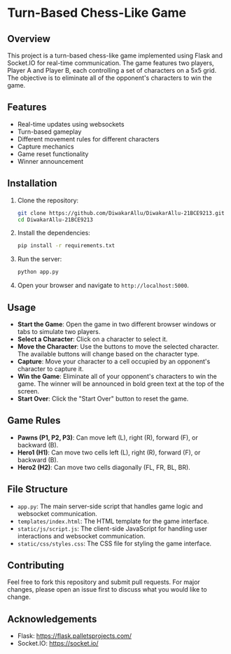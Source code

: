 # Turn-Based Chess-Like Game

## Overview
This project is a turn-based chess-like game implemented using Flask and Socket.IO for real-time communication. The game features two players, Player A and Player B, each controlling a set of characters on a 5x5 grid. The objective is to eliminate all of the opponent's characters to win the game.

## Features
- Real-time updates using websockets
- Turn-based gameplay
- Different movement rules for different characters
- Capture mechanics
- Game reset functionality
- Winner announcement

## Installation
1. Clone the repository:
    ```bash
    git clone https://github.com/DiwakarAllu/DiwakarAllu-21BCE9213.git
    cd DiwakarAllu-21BCE9213
    ```

2. Install the dependencies:
    ```bash
    pip install -r requirements.txt
    ```

3. Run the server:
    ```bash
    python app.py
    ```

4. Open your browser and navigate to `http://localhost:5000`.

## Usage
- **Start the Game**: Open the game in two different browser windows or tabs to simulate two players.
- **Select a Character**: Click on a character to select it.
- **Move the Character**: Use the buttons to move the selected character. The available buttons will change based on the character type.
- **Capture**: Move your character to a cell occupied by an opponent's character to capture it.
- **Win the Game**: Eliminate all of your opponent's characters to win the game. The winner will be announced in bold green text at the top of the screen.
- **Start Over**: Click the "Start Over" button to reset the game.

## Game Rules
- **Pawns (P1, P2, P3)**: Can move left (L), right (R), forward (F), or backward (B).
- **Hero1 (H1)**: Can move two cells left (L), right (R), forward (F), or backward (B).
- **Hero2 (H2)**: Can move two cells diagonally (FL, FR, BL, BR).

## File Structure
- `app.py`: The main server-side script that handles game logic and websocket communication.
- `templates/index.html`: The HTML template for the game interface.
- `static/js/script.js`: The client-side JavaScript for handling user interactions and websocket communication.
- `static/css/styles.css`: The CSS file for styling the game interface.

## Contributing
Feel free to fork this repository and submit pull requests. For major changes, please open an issue first to discuss what you would like to change.

## Acknowledgements
- Flask: https://flask.palletsprojects.com/
- Socket.IO: https://socket.io/

